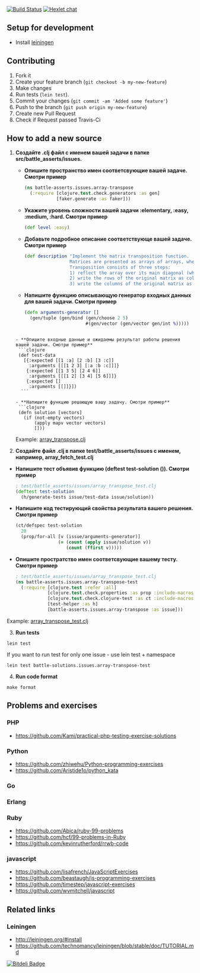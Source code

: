 [![Build Status](https://travis-ci.org/Hexlet/battle_asserts.png?branch=master)](https://travis-ci.org/hexlet/battle_asserts)
[![Hexlet chat](http://slack-ru.hexlet.io/badge.svg)](http://slack-ru.hexlet.io)

## Setup for development

* Install [leiningen](http://leiningen.org)

## Contributing

1. Fork it
2. Create your feature branch (`git checkout -b my-new-feature`)
3. Make changes
4. Run tests (`lein test`).
5. Commit your changes (`git commit -am 'Added some feature'`)
6. Push to the branch (`git push origin my-new-feature`)
7. Create new Pull Request
8. Check if Request passed Travis-Ci

## How to add a new source

1. **Создайте .clj файл с именем вашей задачи в папке src/battle_asserts/issues.**

   - **Опишите пространство имен соответсвующие вашей задаче. Смотри пример**
     ```clojure
     (ns battle-asserts.issues.array-transpose
       (:require [clojure.test.check.generators :as gen]
                 [faker.generate :as faker]))
       ```

   - **Укажите уровень сложности вашей задачи :elementary, :easy, :medium, :hard. Смотри пример**
     ```clojure
     (def level :easy)
     ```

    - **Добавьте подробное описание соответствующе вашей задаче. Смотри пример**
      ```clojure
      (def description "Implement the matrix transposition function.
                       Matrices are presented as arrays of arrays, where internal arrays are rows of the matrix.
                       Transposition consists of three steps:
                       1) reflect the array over its main diagonal (which runs from top-left to bottom-right);
                       2) write the rows of the original matrix as columns of the new one;
                       3) write the columns of the original matrix as rows of the new one.")
       ```

    - **Напишите функцию описывающую генератор входных данных для вашей задачи. Смотри пример**
      ```clojure
      (defn arguments-generator []
        (gen/tuple (gen/bind (gen/choose 2 5)
                             #(gen/vector (gen/vector gen/int %)))))
     ```

    - **Опишите входные данные и ожидаемы результат работы решения вашей задачи. Смотри пример**
      ```clojure
      (def test-data
        [{:expected [[1 :a] [2 :b] [3 :c]]
          :arguments [[[1 2 3] [:a :b :c]]]}
         {:expected [[1 3 5] [2 4 6]]
          :arguments [[[1 2] [3 4] [5 6]]]}
         {:expected []
          :arguments [[]]}])
       ```

    - **Напишите функцию решающую вашу задачу. Смотри пример**
      ```clojure
      (defn solution [vectors]
        (if (not-empty vectors)
            (apply mapv vector vectors)
            []))
      ```
    Example: [array_transpose.clj](src/battle_asserts/issues/array_transpose.clj)

2. **Создайте файл .clj в папке test/battle_asserts/issues с именем, например, array_fetch_test.clj**

  - **Напишите тест объявив функцию (deftest test-solution ()). Смотри пример**
    ```clojure
    ; test/battle_asserts/issues/array_transpose_test.clj
    (deftest test-solution
      (h/generate-tests issue/test-data issue/solution))
    ```

  - **Напишите код тестирующий свойства результата вашего решения. Смотри пример**
    ```clojure
    (ct/defspec test-solution
      20
      (prop/for-all [v (issue/arguments-generator)]
                    (= (count (apply issue/solution v))
                       (count (ffirst v)))))
    ```

  - **Опишите простратство имен соответсвующие вашему тесту. Смотри пример**
    ```clojure
    ; test/battle_asserts/issues/array_transpose_test.clj
    (ns battle-asserts.issues.array-transpose-test
      (:require [clojure.test :refer :all]
                [clojure.test.check.properties :as prop :include-macros true]
                [clojure.test.check.clojure-test :as ct :include-macros true]
                [test-helper :as h]
                [battle-asserts.issues.array-transpose :as issue]))
    ```

  Example: [array_transpose_test.clj](test/battle_asserts/issues/array_transpose_test.clj)

3. **Run tests**
  ```
  lein test
  ```
  If you want to run test for only one issue - use lein test + namespace
  ```
  lein test battle-solutions.issues.array-transpose-test
  ```

4. **Run code format**
  ```
  make format
  ```

## Problems and exercises

### PHP
* https://github.com/Kami/practical-php-testing-exercise-solutions

### Python
* https://github.com/zhiwehu/Python-programming-exercises
* https://github.com/Aristide1o/python_kata

### Go

### Erlang
### Ruby

* https://github.com/Abica/ruby-99-problems
* https://github.com/hcf/99-problems-in-Ruby
* https://github.com/kevinrutherford/rrwb-code

### javascript

* https://github.com/lisafrench/JavaScriptExercises
* https://github.com/beastaugh/js-programming-exercises
* https://github.com/timestep/javascript-exercises
* https://github.com/wvmitchell/javascript

## Related links

### Leiningen

* http://leiningen.org/#install
* https://github.com/technomancy/leiningen/blob/stable/doc/TUTORIAL.md

[![Bitdeli Badge](https://d2weczhvl823v0.cloudfront.net/kaize/battle_asserts/trend.png)](https://bitdeli.com/free "Bitdeli Badge")
